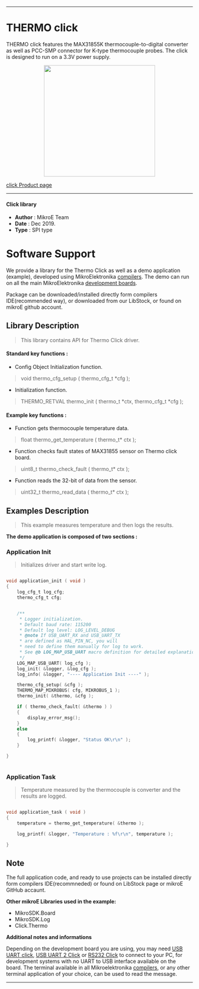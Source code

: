 
---
# THERMO click

THERMO click features the MAX31855K thermocouple-to-digital converter as well 
as PCC-SMP connector for K-type thermocouple probes. The click is designed to
run on a 3.3V power supply.

<p align="center">
  <img src="https://download.mikroe.com/images/click_for_ide/thermo_click.png" height=300px>
</p>

[click Product page](https://www.mikroe.com/thermo-click)

---


#### Click library 

- **Author**        : MikroE Team
- **Date**          : Dec 2019.
- **Type**          : SPI type


# Software Support

We provide a library for the Thermo Click 
as well as a demo application (example), developed using MikroElektronika 
[compilers](https://shop.mikroe.com/compilers). 
The demo can run on all the main MikroElektronika [development boards](https://shop.mikroe.com/development-boards).

Package can be downloaded/installed directly form compilers IDE(recommended way), or downloaded from our LibStock, or found on mikroE github account. 

## Library Description

> This library contains API for Thermo Click driver.

#### Standard key functions :

- Config Object Initialization function.
> void thermo_cfg_setup ( thermo_cfg_t *cfg ); 
 
- Initialization function.
> THERMO_RETVAL thermo_init ( thermo_t *ctx, thermo_cfg_t *cfg );

#### Example key functions :

- Function gets thermocouple temperature data.
> float thermo_get_temperature ( thermo_t* ctx );
 
- Function checks fault states of MAX31855 sensor on Thermo click board.
> uint8_t thermo_check_fault ( thermo_t* ctx );

- Function reads the 32-bit of data from the sensor.
> uint32_t thermo_read_data ( thermo_t* ctx );

## Examples Description

> This example measures temperature and then logs the results.

**The demo application is composed of two sections :**

### Application Init 

> Initializes driver and start write log.

```c

void application_init ( void )
{
    log_cfg_t log_cfg;
    thermo_cfg_t cfg;


    /** 
     * Logger initialization.
     * Default baud rate: 115200
     * Default log level: LOG_LEVEL_DEBUG
     * @note If USB_UART_RX and USB_UART_TX 
     * are defined as HAL_PIN_NC, you will 
     * need to define them manually for log to work. 
     * See @b LOG_MAP_USB_UART macro definition for detailed explanation.
     */
    LOG_MAP_USB_UART( log_cfg );
    log_init( &logger, &log_cfg );
    log_info( &logger, "---- Application Init ----" );

    thermo_cfg_setup( &cfg );
    THERMO_MAP_MIKROBUS( cfg, MIKROBUS_1 );
    thermo_init( &thermo, &cfg );

    if ( thermo_check_fault( &thermo ) )
    {
        display_error_msg();
    }
    else
    {
        log_printf( &logger, "Status OK\r\n" );
    }

}
  
```

### Application Task

> Temperature measured by the thermocouple is converter and the results are logged. 

```c

void application_task ( void )
{
    temperature = thermo_get_temperature( &thermo );

    log_printf( &logger, "Temperature : %f\r\n", temperature );

} 

```

## Note

The full application code, and ready to use projects can be  installed directly form compilers IDE(recommneded) or found on LibStock page or mikroE GitHub accaunt.

**Other mikroE Libraries used in the example:** 

- MikroSDK.Board
- MikroSDK.Log
- Click.Thermo

**Additional notes and informations**

Depending on the development board you are using, you may need 
[USB UART click](https://shop.mikroe.com/usb-uart-click), 
[USB UART 2 Click](https://shop.mikroe.com/usb-uart-2-click) or 
[RS232 Click](https://shop.mikroe.com/rs232-click) to connect to your PC, for 
development systems with no UART to USB interface available on the board. The 
terminal available in all Mikroelektronika 
[compilers](https://shop.mikroe.com/compilers), or any other terminal application 
of your choice, can be used to read the message.



---
